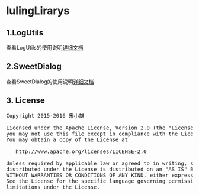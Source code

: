 # IulingLirarys

## 1.LogUtils
查看LogUtils的使用说明<a href='./doc/README-LogUtils.md'>详细文档</a>

## 2.SweetDialog
查看SweetDialog的使用说明<a href='./doc/README-SweetDialog.md'>详细文档</a>


## 3. License
<pre>
Copyright 2015-2016 宋小雄

Licensed under the Apache License, Version 2.0 (the "License");
you may not use this file except in compliance with the License.
You may obtain a copy of the License at

   http://www.apache.org/licenses/LICENSE-2.0

Unless required by applicable law or agreed to in writing, software
distributed under the License is distributed on an "AS IS" BASIS,
WITHOUT WARRANTIES OR CONDITIONS OF ANY KIND, either express or implied.
See the License for the specific language governing permissions and
limitations under the License.
</pre>
